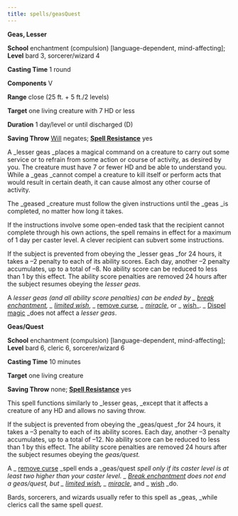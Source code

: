 ```yaml
---
title: spells/geasQuest
---
```

 **Geas, Lesser**

**School** enchantment (compulsion) [language-dependent, mind-affecting]; **Level** bard 3, sorcerer/wizard 4

**Casting Time** 1 round

**Components** V

**Range** close (25 ft. + 5 ft./2 levels)

**Target** one living creature with 7 HD or less

**Duration** 1 day/level or until discharged (D)

**Saving Throw** [Will](../combat.md#_will) negates; **[Spell Resistance](../glossary.md#_spell-resistance)** yes

A _lesser geas _places a magical command on a creature to carry out some service or to refrain from some action or course of activity, as desired by you. The creature must have 7 or fewer HD and be able to understand you. While a _geas _cannot compel a creature to kill itself or perform acts that would result in certain death, it can cause almost any other course of activity.

The _geased _creature must follow the given instructions until the _geas _is completed, no matter how long it takes.

If the instructions involve some open-ended task that the recipient cannot complete through his own actions, the spell remains in effect for a maximum of 1 day per caster level. A clever recipient can subvert some instructions.

If the subject is prevented from obeying the _lesser geas _for 24 hours, it takes a –2 penalty to each of its ability scores. Each day, another –2 penalty accumulates, up to a total of –8. No ability score can be reduced to less than 1 by this effect. The ability score penalties are removed 24 hours after the subject resumes obeying the _lesser geas._

A _lesser geas _(and all ability score penalties) can be ended by _ [break enchantment](breakEnchantment.md#_break-enchantment)_, _ [limited wish](limitedWish.md#_limited-wish)_, _ [remove curse](removeCurse.md#_remove-curse)_, _ [miracle](miracle.md#_miracle)_, or _ [wish](wish.md#_wish)_. _ [Dispel magic](dispelMagic.md#_dispel-magic) _does not affect a _lesser geas_.

**Geas/Quest**

**School** enchantment (compulsion) [language-dependent, mind-affecting]; **Level** bard 6, cleric 6, sorcerer/wizard 6

**Casting Time** 10 minutes

**Target** one living creature

**Saving Throw** none; **[Spell Resistance](../glossary.md#_spell-resistance)** yes

This spell functions similarly to _lesser geas, _except that it affects a creature of any HD and allows no saving throw.

If the subject is prevented from obeying the _geas/quest _for 24 hours, it takes a –3 penalty to each of its ability scores. Each day, another –3 penalty accumulates, up to a total of –12. No ability score can be reduced to less than 1 by this effect. The ability score penalties are removed 24 hours after the subject resumes obeying the _geas/quest._

A _ [remove curse](removeCurse.md#_remove-curse) _spell ends a _geas/quest _spell only if its caster level is at least two higher than your caster level. _ [Break enchantment](breakEnchantment.md#_break-enchantment) _does not end a _geas/quest_, but _ [limited wish](limitedWish.md#_limited-wish)_, _ [miracle](miracle.md#_miracle)_, and _ [wish](wish.md#_wish) _do.

Bards, sorcerers, and wizards usually refer to this spell as _geas, _while clerics call the same spell _quest_.

